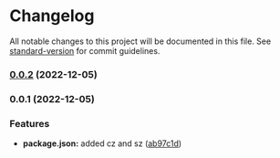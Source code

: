 # Changelog

All notable changes to this project will be documented in this file. See [standard-version](https://github.com/conventional-changelog/standard-version) for commit guidelines.

### [0.0.2](https://github.com/kwaoquaye/test-sv-cz-project/compare/v0.0.1...v0.0.2) (2022-12-05)

### 0.0.1 (2022-12-05)


### Features

* **package.json:** added cz and sz ([ab97c1d](https://github.com/kwaoquaye/test-sv-cz-project/commit/ab97c1d4b72e4efab18ebd97b2bf65bc9c792584))
